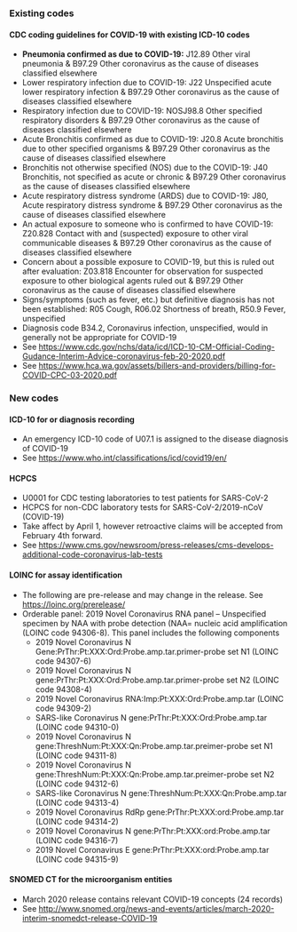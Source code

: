 ### Existing codes

#### CDC coding guidelines for COVID-19 with existing ICD-10 codes
* **Pneumonia confirmed as due to COVID-19:** J12.89 Other viral pneumonia & B97.29 Other coronavirus as the cause of diseases classified elsewhere
* Lower respiratory infection due to COVID-19: J22 Unspecified acute lower respiratory infection & B97.29 Other coronavirus as the cause of diseases classified elsewhere
* Respiratory infection due to COVID-19: NOSJ98.8 Other specified respiratory disorders & B97.29 Other coronavirus as the cause of diseases classified elsewhere
* Acute Bronchitis confirmed as due to COVID-19: J20.8 Acute bronchitis due to other specified organisms & B97.29 Other coronavirus as the cause of diseases classified elsewhere
* Bronchitis not otherwise specified (NOS) due to the COVID-19: J40 Bronchitis, not specified as acute or chronic & B97.29 Other coronavirus as the cause of diseases classified elsewhere
* Acute respiratory distress syndrome (ARDS) due to COVID-19: J80, Acute respiratory distress syndrome & B97.29 Other coronavirus as the cause of diseases classified elsewhere
* An actual exposure to someone who is confirmed to have COVID-19: Z20.828 Contact with and (suspected) exposure to other viral communicable diseases & B97.29 Other coronavirus as the cause of diseases classified elsewhere
* Concern about a possible exposure to COVID-19, but this is ruled out after evaluation: Z03.818 Encounter for observation for suspected exposure to other biological agents ruled out & B97.29 Other coronavirus as the cause of diseases classified elsewhere
* Signs/symptoms (such as fever, etc.) but definitive diagnosis has not been established:  R05 Cough,  R06.02 Shortness of breath, R50.9 Fever, unspecified
* Diagnosis code B34.2, Coronavirus infection, unspecified, would in generally not be appropriate for COVID-19
* See https://www.cdc.gov/nchs/data/icd/ICD-10-CM-Official-Coding-Gudance-Interim-Advice-coronavirus-feb-20-2020.pdf
* See https://www.hca.wa.gov/assets/billers-and-providers/billing-for-COVID-CPC-03-2020.pdf


### New codes

#### ICD-10 for or diagnosis recording
* An emergency ICD-10 code of U07.1 is assigned to the disease diagnosis of COVID-19
* See https://www.who.int/classifications/icd/covid19/en/

#### HCPCS
* U0001 for CDC testing laboratories to test patients for SARS-CoV-2
* HCPCS for non-CDC laboratory tests for SARS-CoV-2/2019-nCoV (COVID-19)
* Take affect by April 1, however retroactive claims will be accepted from February 4th forward.
* See https://www.cms.gov/newsroom/press-releases/cms-develops-additional-code-coronavirus-lab-tests

#### LOINC for assay identification
* The following are pre-release and may change in the release. See https://loinc.org/prerelease/
* Orderable panel: 2019 Novel Coronavirus RNA panel – Unspecified specimen by NAA with probe detection (NAA= nucleic acid amplification (LOINC code 94306-8). This panel includes the following components
  * 2019 Novel Coronavirus N Gene:PrThr:Pt:XXX:Ord:Probe.amp.tar.primer-probe set N1 (LOINC code 94307-6)
  * 2019 Novel Coronavirus N gene:PrThr:Pt:XXX:Ord:Probe.amp.tar.primer-probe set N2 (LOINC code 94308-4)
  * 2019 Novel Coronavirus RNA:Imp:Pt:XXX:Ord:Probe.amp.tar (LOINC code 94309-2)
  * SARS-like Coronavirus N gene:PrThr:Pt:XXX:Ord:Probe.amp.tar (LOINC code 94310-0)
  * 2019 Novel Coronavirus N gene:ThreshNum:Pt:XXX:Qn:Probe.amp.tar.preimer-probe set N1 (LOINC code 94311-8)
  * 2019 Novel Coronavirus N gene:ThreshNum:Pt:XXX:Qn:Probe.amp.tar.preimer-probe set N2 (LOINC code 94312-6)
  * SARS-like Coronavirus N gene:ThreshNum:Pt:XXX:Qn:Probe.amp.tar (LOINC code 94313-4)
  * 2019 Novel Coronavirus RdRp gene:PrThr:Pt:XXX:ord:Probe.amp.tar (LOINC code 94314-2)
  * 2019 Novel Coronavirus N gene:PrThr:Pt:XXX:ord:Probe.amp.tar (LOINC code 94316-7)
  * 2019 Novel Coronavirus E gene:PrThr:Pt:XXX:ord:Probe.amp.tar (LOINC code 94315-9)

#### SNOMED CT for the microorganism entities
* March 2020 release contains relevant COVID-19 concepts (24 records)
* See http://www.snomed.org/news-and-events/articles/march-2020-interim-snomedct-release-COVID-19
